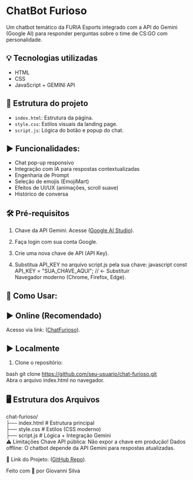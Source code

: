 # ChatBot Furioso
Um chatbot temático da FURIA Esports integrado com a API do Gemini (Google AI) para responder perguntas sobre o time de CS:GO com personalidade.

## 💡 Tecnologias utilizadas
- HTML
- CSS
- JavaScript + GEMINI API

## 📁 Estrutura do projeto
- `index.html`: Estrutura da página.
- `style.css`: Estilos visuais da landing page.
- `script.js`: Lógica do botão e popup do chat.


## ▶️ Funcionalidades:
- Chat pop-up responsivo
- Integração com IA para respostas contextualizadas 
- Engenharia de Prompt
- Seleção de emojis (EmojiMart)
- Efeitos de UI/UX (animações, scroll suave)
- Histórico de conversa

## 🛠️ Pré-requisitos
1. Chave da API Gemini: Acesse ([Google AI Studio](https://aistudio.google.com/app/apikey)).

2. Faça login com sua conta Google.

3. Crie uma nova chave de API (API Key).

4. Substitua API_KEY no arquivo script.js pela sua chave:
  javascript
  const API_KEY = "SUA_CHAVE_AQUI"; // ← Substituir  
  Navegador moderno (Chrome, Firefox, Edge).

## 🚀 Como Usar:
## ▶️ Online (Recomendado)
Acesso via link: ([ChatFurioso](https://seusite.com/chat-furioso)).

## ▶️ Localmente
1. Clone o repositório:

bash
git clone https://github.com/seu-usuario/chat-furioso.git  
Abra o arquivo index.html no navegador.

## 🖥️ Estrutura dos Arquivos
chat-furioso/  
├── index.html          # Estrutura principal  
├── style.css           # Estilos (CSS moderno)  
├── script.js           # Lógica + Integração Gemini   
⚠️ Limitações
Chave API pública: Não expor a chave em produção!
Dados offline: O chatbot depende da API Gemini para respostas atualizadas.

🔗 Link do Projeto: ([GitHub Repo](https://seusite.com/chat-furioso)).


Feito com 💜 por Giovanni Silva